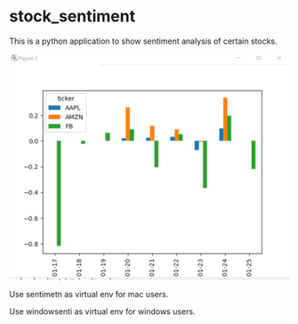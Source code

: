 # stock_sentiment
This is a python application to show sentiment analysis of certain stocks.

![alt text](https://github.com/Bruce95317/stock_sentiment/blob/master/pictures/Screenshot%202021-01-25%20165907.png)


Use sentimetn as virtual env for mac users.


Use windowsenti as virtual env for windows users. 
